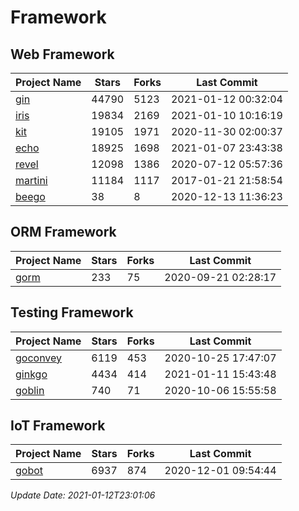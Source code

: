 # Framework

## Web Framework
| Project Name | Stars | Forks | Last Commit |
| ------------ | ----- | ----- | ----------- |
| [gin](https://github.com/gin-gonic/gin) | 44790 | 5123 | 2021-01-12 00:32:04 |
| [iris](https://github.com/kataras/iris) | 19834 | 2169 | 2021-01-10 10:16:19 |
| [kit](https://github.com/go-kit/kit) | 19105 | 1971 | 2020-11-30 02:00:37 |
| [echo](https://github.com/labstack/echo) | 18925 | 1698 | 2021-01-07 23:43:38 |
| [revel](https://github.com/revel/revel) | 12098 | 1386 | 2020-07-12 05:57:36 |
| [martini](https://github.com/go-martini/martini) | 11184 | 1117 | 2017-01-21 21:58:54 |
| [beego](https://github.com/astaxie/beego) | 38 | 8 | 2020-12-13 11:36:23 |

## ORM Framework
| Project Name | Stars | Forks | Last Commit |
| ------------ | ----- | ----- | ----------- |
| [gorm](https://github.com/jinzhu/gorm) | 233 | 75 | 2020-09-21 02:28:17 |

## Testing Framework
| Project Name | Stars | Forks | Last Commit |
| ------------ | ----- | ----- | ----------- |
| [goconvey](https://github.com/smartystreets/goconvey) | 6119 | 453 | 2020-10-25 17:47:07 |
| [ginkgo](https://github.com/onsi/ginkgo) | 4434 | 414 | 2021-01-11 15:43:48 |
| [goblin](https://github.com/franela/goblin) | 740 | 71 | 2020-10-06 15:55:58 |

## IoT Framework
| Project Name | Stars | Forks | Last Commit |
| ------------ | ----- | ----- | ----------- |
| [gobot](https://github.com/hybridgroup/gobot) | 6937 | 874 | 2020-12-01 09:54:44 |

*Update Date: 2021-01-12T23:01:06*